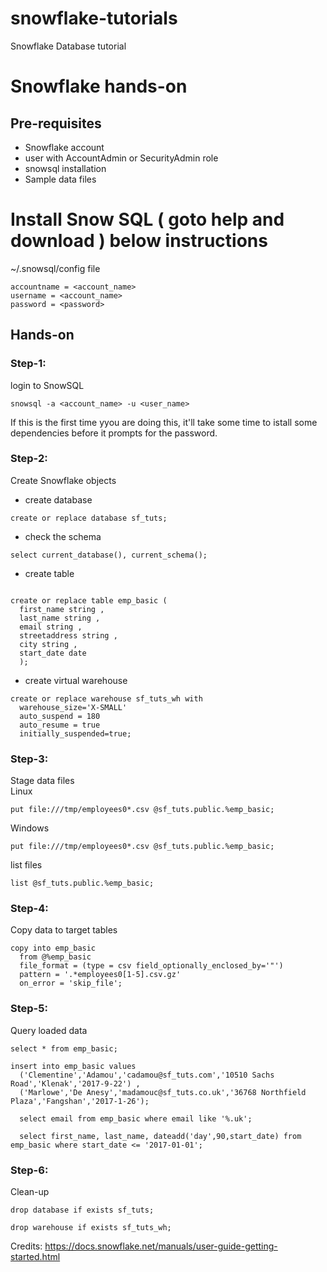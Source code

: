 # snowflake-tutorials
Snowflake Database tutorial

# Snowflake hands-on
## Pre-requisites
- Snowflake account
- user with AccountAdmin or SecurityAdmin role
- snowsql installation
- Sample data files

# Install Snow SQL ( goto help and download ) below instructions

~/.snowsql/config file
```
accountname = <account_name>
username = <account_name>
password = <password> 
```
## Hands-on
### Step-1:  
login to SnowSQL
```
snowsql -a <account_name> -u <user_name>
```

If this is the first time yyou are doing this, it'll take some time to istall some dependencies before it prompts for the password.

### Step-2:  
Create Snowflake objects
- create database
```
create or replace database sf_tuts;
```
- check the schema
```
select current_database(), current_schema();
```

- create table
```

create or replace table emp_basic (
  first_name string ,
  last_name string ,
  email string ,
  streetaddress string ,
  city string ,
  start_date date
  );
```
- create virtual warehouse
```
create or replace warehouse sf_tuts_wh with
  warehouse_size='X-SMALL'
  auto_suspend = 180
  auto_resume = true
  initially_suspended=true;
```

### Step-3:  
Stage data files  
Linux
```
put file:///tmp/employees0*.csv @sf_tuts.public.%emp_basic;
```
Windows
```
put file:///tmp/employees0*.csv @sf_tuts.public.%emp_basic;
```

list files
```
list @sf_tuts.public.%emp_basic;
```

### Step-4:  
Copy data to target tables
```
copy into emp_basic
  from @%emp_basic
  file_format = (type = csv field_optionally_enclosed_by='"')
  pattern = '.*employees0[1-5].csv.gz'
  on_error = 'skip_file';
```

### Step-5:  
Query loaded data
```
select * from emp_basic;

insert into emp_basic values
  ('Clementine','Adamou','cadamou@sf_tuts.com','10510 Sachs Road','Klenak','2017-9-22') ,
  ('Marlowe','De Anesy','madamouc@sf_tuts.co.uk','36768 Northfield Plaza','Fangshan','2017-1-26');

  select email from emp_basic where email like '%.uk';

  select first_name, last_name, dateadd('day',90,start_date) from emp_basic where start_date <= '2017-01-01';
```

### Step-6:  
Clean-up

```
drop database if exists sf_tuts;

drop warehouse if exists sf_tuts_wh;
```


Credits: https://docs.snowflake.net/manuals/user-guide-getting-started.html

